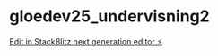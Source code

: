 # gloedev25_undervisning2

[Edit in StackBlitz next generation editor ⚡️](https://stackblitz.com/~/github.com/JulieKodehode/gloedev25_undervisning2)